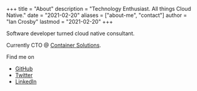 +++
title = "About"
description = "Technology Enthusiast. All things Cloud Native."
date = "2021-02-20"
aliases = ["about-me", "contact"]
author = "Ian Crosby"
lastmod = "2021-02-20"
+++

Software developer turned cloud native consultant. 

Currently CTO @ [Container Solutions](https://container-solutions.com).

Find me on

* [GitHub](https://github.com/idcrosby)
* [Twitter](https://twitter.com/IanDCrosby)
* [LinkedIn](https://linkedin.com/in/iandcrosby/)

